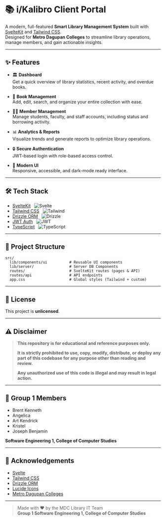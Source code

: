 # 📚 i/Kalibro Client Portal

A modern, full-featured **Smart Library Management System** built with [SvelteKit](https://kit.svelte.dev/) and [Tailwind CSS](https://tailwindcss.com/).  
Designed for **Metro Dagupan Colleges** to streamline library operations, manage members, and gain actionable insights.

---

## ✨ Features

- 🏛️ **Dashboard**  
  Get a quick overview of library statistics, recent activity, and overdue books.

- 📖 **Book Management**  
  Add, edit, search, and organize your entire collection with ease.

- 🧑‍🎓 **Member Management**  
  Manage students, faculty, and staff accounts, including status and borrowing activity.

- 📊 **Analytics & Reports**  
  Visualize trends and generate reports to optimize library operations.

- 🔒 **Secure Authentication**  
  JWT-based login with role-based access control.

- 🌙 **Modern UI**  
  Responsive, accessible, and dark-mode ready interface.

---

## 🛠️ Tech Stack

- [SvelteKit](https://kit.svelte.dev/) &nbsp; ![Svelte](https://img.shields.io/badge/-Svelte-orange?logo=svelte)
- [Tailwind CSS](https://tailwindcss.com/) &nbsp; ![Tailwind](https://img.shields.io/badge/-Tailwind%20CSS-38B2AC?logo=tailwindcss&logoColor=white)
- [Drizzle ORM](https://orm.drizzle.team/) &nbsp; ![Drizzle](https://img.shields.io/badge/-Drizzle%20ORM-4B5563)
- [JWT Auth](https://jwt.io/) &nbsp; ![JWT](https://img.shields.io/badge/-JWT-000?logo=jsonwebtokens)
- [TypeScript](https://www.typescriptlang.org/) &nbsp; ![TypeScript](https://img.shields.io/badge/-TypeScript-3178C6?logo=typescript&logoColor=white)

---

## 📂 Project Structure

```
src/
  lib/components/ui          # Reusable UI components
  lib/server/                # Server DB Components
  routes/                    # SvelteKit routes (pages & API)
  routes/api                 # API endpoints
  app.css                    # Global styles (Tailwind + custom)
```

---

## 📝 License

This project is **unlicensed**.

---

## ⚠️ Disclaimer

> **This repository is for educational and reference purposes only.**
>
> **It is strictly prohibited to use, copy, modify, distribute, or deploy any part of this codebase for any purpose other than reading and review.**
>
> **Any unauthorized use of this code is illegal and may result in legal action.**

---

## 👥 Group 1 Members

- Brent Kenneth
- Angelica
- Art Kendrick
- Kristel
- Joseph Benjamin

**Software Engineering 1, College of Computer Studies**

---

## 🙏 Acknowledgements

- [Svelte](https://svelte.dev/)
- [Tailwind CSS](https://tailwindcss.com/)
- [Drizzle ORM](https://orm.drizzle.team/)
- [Lucide Icons](https://lucide.dev/)
- [Metro Dagupan Colleges](https://mdc.edu.ph/)

---

> Made with ❤️ by the MDC Library IT Team  
> **Group 1 Software Engineering 1, College of Computer Studies**
